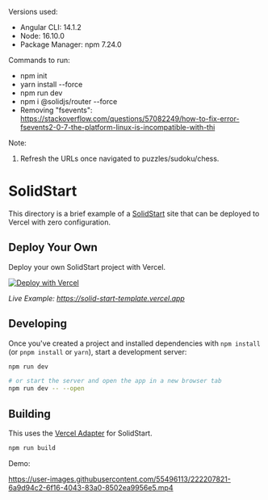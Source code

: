 Versions used:

- Angular CLI: 14.1.2
- Node: 16.10.0
- Package Manager: npm 7.24.0

Commands to run:

- npm init
- yarn install --force
- npm run dev
- npm i @solidjs/router --force
- Removing "fsevents": https://stackoverflow.com/questions/57082249/how-to-fix-error-fsevents2-0-7-the-platform-linux-is-incompatible-with-thi

Note:

1. Refresh the URLs once navigated to puzzles/sudoku/chess.

# SolidStart

This directory is a brief example of a [SolidStart](https://github.com/ryansolid/solid-start) site that can be deployed to Vercel with zero configuration.

## Deploy Your Own

Deploy your own SolidStart project with Vercel.

[![Deploy with Vercel](https://vercel.com/button)](https://vercel.com/new/clone?repository-url=https://github.com/vercel/vercel/tree/main/examples/solidstart&template=solidstart)

_Live Example: https://solid-start-template.vercel.app_

## Developing

Once you've created a project and installed dependencies with `npm install` (or `pnpm install` or `yarn`), start a development server:

```bash
npm run dev

# or start the server and open the app in a new browser tab
npm run dev -- --open
```

## Building

This uses the [Vercel Adapter](https://github.com/solidjs/solid-start/tree/main/packages/start-vercel) for SolidStart.

```bash
npm run build
```

Demo:

https://user-images.githubusercontent.com/55496113/222207821-6a9d94c2-6f16-4043-83a0-8502ea9956e5.mp4
